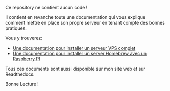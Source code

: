  
Ce repository ne contient aucun code !

Il contient en revanche toute une documentation qui vous explique comment mettre en place son propre serveur en tenant compte des bonnes pratiques.

Vous y trouverez:

* [Une documentation pour installer un serveur VPS complet](vps/vps_installation.rst)
* [Une documentation pour installer un server Homebrew avec un Raspberry PI](raspberry/raspberry_installation.rst)


Tous ces documents sont aussi disponible sur mon site web et sur Readthedocs.

Bonne Lecture !
